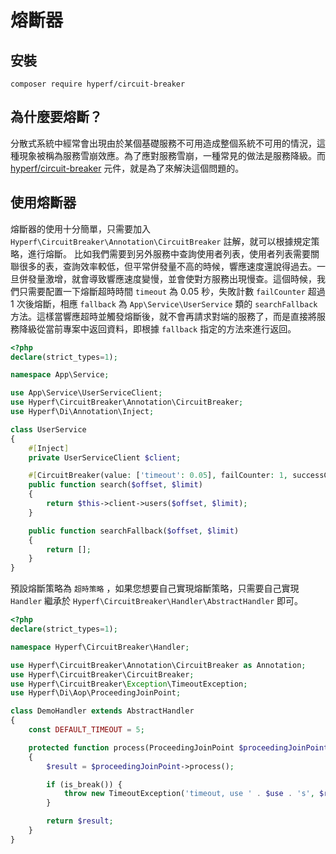 # 熔斷器

## 安裝

```
composer require hyperf/circuit-breaker
```

## 為什麼要熔斷？

分散式系統中經常會出現由於某個基礎服務不可用造成整個系統不可用的情況，這種現象被稱為服務雪崩效應。為了應對服務雪崩，一種常見的做法是服務降級。而 [hyperf/circuit-breaker](https://github.com/hyperf/circuit-breaker) 元件，就是為了來解決這個問題的。

## 使用熔斷器

熔斷器的使用十分簡單，只需要加入 `Hyperf\CircuitBreaker\Annotation\CircuitBreaker` 註解，就可以根據規定策略，進行熔斷。
比如我們需要到另外服務中查詢使用者列表，使用者列表需要關聯很多的表，查詢效率較低，但平常併發量不高的時候，響應速度還說得過去。一旦併發量激增，就會導致響應速度變慢，並會使對方服務出現慢查。這個時候，我們只需要配置一下熔斷超時時間 `timeout` 為 0.05 秒，失敗計數 `failCounter` 超過 1 次後熔斷，相應 `fallback` 為 `App\Service\UserService` 類的 `searchFallback` 方法。這樣當響應超時並觸發熔斷後，就不會再請求對端的服務了，而是直接將服務降級從當前專案中返回資料，即根據 `fallback` 指定的方法來進行返回。

```php
<?php
declare(strict_types=1);

namespace App\Service;

use App\Service\UserServiceClient;
use Hyperf\CircuitBreaker\Annotation\CircuitBreaker;
use Hyperf\Di\Annotation\Inject;

class UserService
{
    #[Inject]
    private UserServiceClient $client;

    #[CircuitBreaker(value: ['timeout': 0.05], failCounter: 1, successCounter: 1, fallback: "App\Service\UserService::searchFallback")]
    public function search($offset, $limit)
    {
        return $this->client->users($offset, $limit);
    }

    public function searchFallback($offset, $limit)
    {
        return [];
    }
}

```

預設熔斷策略為 `超時策略` ，如果您想要自己實現熔斷策略，只需要自己實現 `Handler` 繼承於 `Hyperf\CircuitBreaker\Handler\AbstractHandler` 即可。

```php
<?php
declare(strict_types=1);

namespace Hyperf\CircuitBreaker\Handler;

use Hyperf\CircuitBreaker\Annotation\CircuitBreaker as Annotation;
use Hyperf\CircuitBreaker\CircuitBreaker;
use Hyperf\CircuitBreaker\Exception\TimeoutException;
use Hyperf\Di\Aop\ProceedingJoinPoint;

class DemoHandler extends AbstractHandler
{
    const DEFAULT_TIMEOUT = 5;

    protected function process(ProceedingJoinPoint $proceedingJoinPoint, CircuitBreaker $breaker, Annotation $annotation)
    {
        $result = $proceedingJoinPoint->process();

        if (is_break()) {
            throw new TimeoutException('timeout, use ' . $use . 's', $result);
        }

        return $result;
    }
}

```
